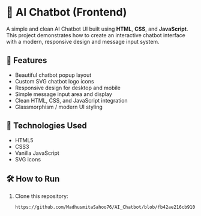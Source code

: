 # 🤖 AI Chatbot (Frontend)

A simple and clean AI Chatbot UI built using **HTML**, **CSS**, and **JavaScript**. This project demonstrates how to create an interactive chatbot interface with a modern, responsive design and message input system.

## 📌 Features

- Beautiful chatbot popup layout
- Custom SVG chatbot logo icons
- Responsive design for desktop and mobile
- Simple message input area and display
- Clean HTML, CSS, and JavaScript integration
- Glassmorphism / modern UI styling


## 🚀 Technologies Used

- HTML5
- CSS3
- Vanilla JavaScript
- SVG icons

## 🛠️ How to Run

1. Clone this repository:
   ```bash
   https://github.com/MadhusmitaSahoo76/AI_Chatbot/blob/fb42ae216cb9109ef15c35fa9ec66968c3eb6ac0/ChatBot_1.png
